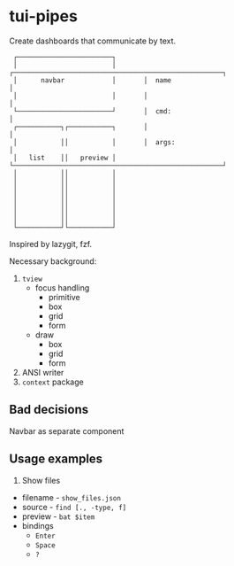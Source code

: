 # tui-pipes

Create dashboards that communicate by text.

```
 ┌────────────────────────┐
 │                        │       ┌─────────────────────────────────────────────────────┐
 │      navbar            │       │  name                                               │
 │                        │       │                                                     │
 └────────────────────────┘       │  cmd:                                               │
 ┌───────────┐┌───────────┐       │                                                     │
 │           ││           │       │  args:                                              │
 │   list    ││   preview │       └─────────────────────────────────────────────────────┘
 │           ││           │
 │           ││           │
 │           ││           │
 │           ││           │
 │           ││           │
 │           ││           │
 │           ││           │
 └───────────┘└───────────┘

```

Inspired by lazygit, fzf.

Necessary background:

1. `tview`
   - focus handling
     - primitive
     - box
     - grid
     - form
   - draw
     - box
     - grid
     - form
2. ANSI writer
3. `context` package

## Bad decisions

Navbar as separate component

## Usage examples

1. Show files

- filename - `show_files.json`
- source - `find [., -type, f]`
- preview - `bat $item`
- bindings
  - `Enter`
  - `Space`
  - `?`
